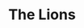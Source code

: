 ---
layout: product
product_id: 2062549549118
id: 2062549549118
title: The Lions
body_html: >-
  <p>Taken in North Vancouver, BC in the Spring of 2017.</p>

  <p>This photo is probably one of, if not, my single favourite photograph I’ve ever taken. The morning after moving into our new apartment, we woke up early just as the morning sun glistened against the beautiful snow covered peaks of the Lions.</p>

  <p> </p>
vendor: Connell McCarthy
product_type: Posters, Prints, & Visual Artwork
created_at: 2019-03-17T13:26:23-04:00
handle: the-lions
updated_at: 2024-09-11T23:25:19-04:00
published_at: 2018-08-22T19:38:24-04:00
template_suffix: ""
published_scope: global
tags: aerial, Batch 03, fog, mountain, mountains, Print, spring, sunrise
status: active
admin_graphql_api_id: gid://shopify/Product/2062549549118
variants:
  - product_id: 2062549549118
    id: 39577241944126
    title: 8x10” / Full Colour
    price: "35.00"
    position: 1
    inventory_policy: continue
    compare_at_price: null
    option1: 8x10”
    option2: Full Colour
    option3: null
    created_at: 2021-09-01T15:23:42-04:00
    updated_at: 2023-10-27T20:29:38-04:00
    taxable: true
    barcode: ""
    fulfillment_service: manual
    grams: 208
    inventory_management: shopify
    requires_shipping: true
    sku: CM-PP-B3-07-XXS-FC
    weight: 0.208
    weight_unit: kg
    inventory_item_id: 41671682588734
    inventory_quantity: 100
    old_inventory_quantity: 100
    admin_graphql_api_id: gid://shopify/ProductVariant/39577241944126
    image_id: 6301808754750
  - product_id: 2062549549118
    id: 39577241976894
    title: 8x10” / Black & White
    price: "35.00"
    position: 2
    inventory_policy: continue
    compare_at_price: null
    option1: 8x10”
    option2: Black & White
    option3: null
    created_at: 2021-09-01T15:23:42-04:00
    updated_at: 2023-10-27T20:29:38-04:00
    taxable: true
    barcode: ""
    fulfillment_service: manual
    grams: 208
    inventory_management: shopify
    requires_shipping: true
    sku: CM-PP-B3-07-XXS-BW
    weight: 0.208
    weight_unit: kg
    inventory_item_id: 41671682621502
    inventory_quantity: 100
    old_inventory_quantity: 100
    admin_graphql_api_id: gid://shopify/ProductVariant/39577241976894
    image_id: 6301808656446
  - product_id: 2062549549118
    id: 39577242009662
    title: 8.5x11” / Full Colour
    price: "35.00"
    position: 3
    inventory_policy: continue
    compare_at_price: null
    option1: 8.5x11”
    option2: Full Colour
    option3: null
    created_at: 2021-09-01T15:23:42-04:00
    updated_at: 2023-10-27T20:29:38-04:00
    taxable: true
    barcode: ""
    fulfillment_service: manual
    grams: 208
    inventory_management: shopify
    requires_shipping: true
    sku: CM-PP-B3-07-XS-FC
    weight: 0.208
    weight_unit: kg
    inventory_item_id: 41671682654270
    inventory_quantity: 100
    old_inventory_quantity: 100
    admin_graphql_api_id: gid://shopify/ProductVariant/39577242009662
    image_id: 6301808754750
  - product_id: 2062549549118
    id: 39577242042430
    title: 8.5x11” / Black & White
    price: "35.00"
    position: 4
    inventory_policy: continue
    compare_at_price: null
    option1: 8.5x11”
    option2: Black & White
    option3: null
    created_at: 2021-09-01T15:23:42-04:00
    updated_at: 2023-10-27T20:29:38-04:00
    taxable: true
    barcode: ""
    fulfillment_service: manual
    grams: 208
    inventory_management: shopify
    requires_shipping: true
    sku: CM-PP-B3-07-XS-BW
    weight: 0.208
    weight_unit: kg
    inventory_item_id: 41671682687038
    inventory_quantity: 100
    old_inventory_quantity: 100
    admin_graphql_api_id: gid://shopify/ProductVariant/39577242042430
    image_id: 6301808656446
  - product_id: 2062549549118
    id: 39577242075198
    title: 13x19” / Full Colour
    price: "40.00"
    position: 5
    inventory_policy: continue
    compare_at_price: null
    option1: 13x19”
    option2: Full Colour
    option3: null
    created_at: 2021-09-01T15:23:42-04:00
    updated_at: 2023-10-27T20:29:38-04:00
    taxable: true
    barcode: ""
    fulfillment_service: manual
    grams: 208
    inventory_management: shopify
    requires_shipping: true
    sku: CM-PP-B3-07-S-FC
    weight: 0.208
    weight_unit: kg
    inventory_item_id: 41671682719806
    inventory_quantity: 100
    old_inventory_quantity: 100
    admin_graphql_api_id: gid://shopify/ProductVariant/39577242075198
    image_id: 6301808754750
  - product_id: 2062549549118
    id: 39577242107966
    title: 13x19” / Black & White
    price: "40.00"
    position: 6
    inventory_policy: continue
    compare_at_price: null
    option1: 13x19”
    option2: Black & White
    option3: null
    created_at: 2021-09-01T15:23:42-04:00
    updated_at: 2023-10-27T20:29:38-04:00
    taxable: true
    barcode: ""
    fulfillment_service: manual
    grams: 208
    inventory_management: shopify
    requires_shipping: true
    sku: CM-PP-B3-07-S-BW
    weight: 0.208
    weight_unit: kg
    inventory_item_id: 41671682752574
    inventory_quantity: 100
    old_inventory_quantity: 100
    admin_graphql_api_id: gid://shopify/ProductVariant/39577242107966
    image_id: 6301808656446
  - product_id: 2062549549118
    id: 39577242140734
    title: 16x20” / Full Colour
    price: "50.00"
    position: 7
    inventory_policy: continue
    compare_at_price: null
    option1: 16x20”
    option2: Full Colour
    option3: null
    created_at: 2021-09-01T15:23:42-04:00
    updated_at: 2023-10-27T20:29:38-04:00
    taxable: true
    barcode: ""
    fulfillment_service: manual
    grams: 208
    inventory_management: shopify
    requires_shipping: true
    sku: CM-PP-B3-07-M-FC
    weight: 0.208
    weight_unit: kg
    inventory_item_id: 41671682785342
    inventory_quantity: 99
    old_inventory_quantity: 99
    admin_graphql_api_id: gid://shopify/ProductVariant/39577242140734
    image_id: 6301808754750
  - product_id: 2062549549118
    id: 39577242173502
    title: 16x20” / Black & White
    price: "50.00"
    position: 8
    inventory_policy: continue
    compare_at_price: null
    option1: 16x20”
    option2: Black & White
    option3: null
    created_at: 2021-09-01T15:23:42-04:00
    updated_at: 2023-10-27T20:29:38-04:00
    taxable: true
    barcode: ""
    fulfillment_service: manual
    grams: 208
    inventory_management: shopify
    requires_shipping: true
    sku: CM-PP-B3-07-M-BW
    weight: 0.208
    weight_unit: kg
    inventory_item_id: 41671682818110
    inventory_quantity: 100
    old_inventory_quantity: 100
    admin_graphql_api_id: gid://shopify/ProductVariant/39577242173502
    image_id: 6301808656446
  - product_id: 2062549549118
    id: 39577242206270
    title: 20x24” / Full Colour
    price: "60.00"
    position: 9
    inventory_policy: continue
    compare_at_price: null
    option1: 20x24”
    option2: Full Colour
    option3: null
    created_at: 2021-09-01T15:23:42-04:00
    updated_at: 2023-10-27T20:29:38-04:00
    taxable: true
    barcode: ""
    fulfillment_service: manual
    grams: 208
    inventory_management: shopify
    requires_shipping: true
    sku: CM-PP-B3-07-L-FC
    weight: 0.208
    weight_unit: kg
    inventory_item_id: 41671682850878
    inventory_quantity: 100
    old_inventory_quantity: 100
    admin_graphql_api_id: gid://shopify/ProductVariant/39577242206270
    image_id: 6301808754750
  - product_id: 2062549549118
    id: 39577242239038
    title: 20x24” / Black & White
    price: "60.00"
    position: 10
    inventory_policy: continue
    compare_at_price: null
    option1: 20x24”
    option2: Black & White
    option3: null
    created_at: 2021-09-01T15:23:42-04:00
    updated_at: 2023-10-27T20:29:38-04:00
    taxable: true
    barcode: ""
    fulfillment_service: manual
    grams: 208
    inventory_management: shopify
    requires_shipping: true
    sku: CM-PP-B3-07-L-BW
    weight: 0.208
    weight_unit: kg
    inventory_item_id: 41671682883646
    inventory_quantity: 100
    old_inventory_quantity: 100
    admin_graphql_api_id: gid://shopify/ProductVariant/39577242239038
    image_id: 6301808656446
  - product_id: 2062549549118
    id: 39577242271806
    title: 20x30” / Full Colour
    price: "70.00"
    position: 11
    inventory_policy: continue
    compare_at_price: null
    option1: 20x30”
    option2: Full Colour
    option3: null
    created_at: 2021-09-01T15:23:42-04:00
    updated_at: 2023-10-27T20:29:38-04:00
    taxable: true
    barcode: ""
    fulfillment_service: manual
    grams: 208
    inventory_management: shopify
    requires_shipping: true
    sku: CM-PP-B3-07-XL-FC
    weight: 0.208
    weight_unit: kg
    inventory_item_id: 41671682916414
    inventory_quantity: 100
    old_inventory_quantity: 100
    admin_graphql_api_id: gid://shopify/ProductVariant/39577242271806
    image_id: 6301808754750
  - product_id: 2062549549118
    id: 39577242304574
    title: 20x30” / Black & White
    price: "70.00"
    position: 12
    inventory_policy: continue
    compare_at_price: null
    option1: 20x30”
    option2: Black & White
    option3: null
    created_at: 2021-09-01T15:23:42-04:00
    updated_at: 2023-10-27T20:29:38-04:00
    taxable: true
    barcode: ""
    fulfillment_service: manual
    grams: 208
    inventory_management: shopify
    requires_shipping: true
    sku: CM-PP-B3-07-XL-BW
    weight: 0.208
    weight_unit: kg
    inventory_item_id: 41671682949182
    inventory_quantity: 100
    old_inventory_quantity: 100
    admin_graphql_api_id: gid://shopify/ProductVariant/39577242304574
    image_id: 6301808656446
  - product_id: 2062549549118
    id: 39577242337342
    title: 24x36” / Full Colour
    price: "90.00"
    position: 13
    inventory_policy: continue
    compare_at_price: null
    option1: 24x36”
    option2: Full Colour
    option3: null
    created_at: 2021-09-01T15:23:42-04:00
    updated_at: 2023-10-27T20:29:38-04:00
    taxable: true
    barcode: ""
    fulfillment_service: manual
    grams: 208
    inventory_management: shopify
    requires_shipping: true
    sku: CM-PP-B3-07-XXL-FC
    weight: 0.208
    weight_unit: kg
    inventory_item_id: 41671682981950
    inventory_quantity: 100
    old_inventory_quantity: 100
    admin_graphql_api_id: gid://shopify/ProductVariant/39577242337342
    image_id: 6301808754750
  - product_id: 2062549549118
    id: 39577242370110
    title: 24x36” / Black & White
    price: "90.00"
    position: 14
    inventory_policy: continue
    compare_at_price: null
    option1: 24x36”
    option2: Black & White
    option3: null
    created_at: 2021-09-01T15:23:42-04:00
    updated_at: 2023-10-27T20:29:38-04:00
    taxable: true
    barcode: ""
    fulfillment_service: manual
    grams: 208
    inventory_management: shopify
    requires_shipping: true
    sku: CM-PP-B3-07-XXL-BW
    weight: 0.208
    weight_unit: kg
    inventory_item_id: 41671683014718
    inventory_quantity: 100
    old_inventory_quantity: 100
    admin_graphql_api_id: gid://shopify/ProductVariant/39577242370110
    image_id: 6301808656446
  - product_id: 2062549549118
    id: 39577242402878
    title: 30x40” / Full Colour
    price: "100.00"
    position: 15
    inventory_policy: continue
    compare_at_price: null
    option1: 30x40”
    option2: Full Colour
    option3: null
    created_at: 2021-09-01T15:23:42-04:00
    updated_at: 2023-10-27T20:29:38-04:00
    taxable: true
    barcode: ""
    fulfillment_service: manual
    grams: 208
    inventory_management: shopify
    requires_shipping: true
    sku: CM-PP-B3-07-XXXL-FC
    weight: 0.208
    weight_unit: kg
    inventory_item_id: 41671683047486
    inventory_quantity: 100
    old_inventory_quantity: 100
    admin_graphql_api_id: gid://shopify/ProductVariant/39577242402878
    image_id: 6301808754750
  - product_id: 2062549549118
    id: 39577242435646
    title: 30x40” / Black & White
    price: "100.00"
    position: 16
    inventory_policy: continue
    compare_at_price: null
    option1: 30x40”
    option2: Black & White
    option3: null
    created_at: 2021-09-01T15:23:42-04:00
    updated_at: 2023-10-27T20:29:38-04:00
    taxable: true
    barcode: ""
    fulfillment_service: manual
    grams: 208
    inventory_management: shopify
    requires_shipping: true
    sku: CM-PP-B3-07-XXXL-BW
    weight: 0.208
    weight_unit: kg
    inventory_item_id: 41671683080254
    inventory_quantity: 100
    old_inventory_quantity: 100
    admin_graphql_api_id: gid://shopify/ProductVariant/39577242435646
    image_id: 6301808656446
options:
  - product_id: 2062549549118
    id: 2805836742718
    name: Size
    position: 1
    values:
      - 8x10”
      - 8.5x11”
      - 13x19”
      - 16x20”
      - 20x24”
      - 20x30”
      - 24x36”
      - 30x40”
  - product_id: 2062549549118
    id: 8590064681022
    name: Color
    position: 2
    values:
      - Full Colour
      - Black & White
images:
  - id: 6301808754750
    alt: null
    position: 1
    product_id: 2062549549118
    created_at: 2019-03-17T13:26:36-04:00
    updated_at: 2019-10-20T18:44:17-04:00
    admin_graphql_api_id: gid://shopify/ProductImage/6301808754750
    width: 1000
    height: 1500
    src: https://cdn.shopify.com/s/files/1/1624/2355/products/The-Lions---Product-2019.jpg?v=1571611457
    variant_ids:
      - 39577241944126
      - 39577242009662
      - 39577242075198
      - 39577242140734
      - 39577242206270
      - 39577242271806
      - 39577242337342
      - 39577242402878
  - id: 6301808656446
    alt: null
    position: 2
    product_id: 2062549549118
    created_at: 2019-03-17T13:26:35-04:00
    updated_at: 2019-10-20T18:44:17-04:00
    admin_graphql_api_id: gid://shopify/ProductImage/6301808656446
    width: 1000
    height: 1500
    src: https://cdn.shopify.com/s/files/1/1624/2355/products/The-Lions---Product-2019-B_W.jpg?v=1571611457
    variant_ids:
      - 39577241976894
      - 39577242042430
      - 39577242107966
      - 39577242173502
      - 39577242239038
      - 39577242304574
      - 39577242370110
      - 39577242435646
  - id: 28230397198398
    alt: null
    position: 3
    product_id: 2062549549118
    created_at: 2021-05-04T21:14:18-04:00
    updated_at: 2021-05-04T21:14:18-04:00
    admin_graphql_api_id: gid://shopify/ProductImage/28230397198398
    width: 2000
    height: 1800
    src: https://cdn.shopify.com/s/files/1/1624/2355/products/PAR_02_0001_5d707523-79e3-457d-9d66-ecc4cee226bf.png?v=1620177258
    variant_ids: []
  - id: 29846621356094
    alt: null
    position: 4
    product_id: 2062549549118
    created_at: 2022-11-23T20:04:28-05:00
    updated_at: 2022-11-23T20:04:29-05:00
    admin_graphql_api_id: gid://shopify/ProductImage/29846621356094
    width: 1958
    height: 1306
    src: https://cdn.shopify.com/s/files/1/1624/2355/products/TheLions_Colour.jpg?v=1669251869
    variant_ids: []
image:
  id: 6301808754750
  alt: null
  position: 1
  product_id: 2062549549118
  created_at: 2019-03-17T13:26:36-04:00
  updated_at: 2019-10-20T18:44:17-04:00
  admin_graphql_api_id: gid://shopify/ProductImage/6301808754750
  width: 1000
  height: 1500
  src: https://cdn.shopify.com/s/files/1/1624/2355/products/The-Lions---Product-2019.jpg?v=1571611457
  variant_ids:
    - 39577241944126
    - 39577242009662
    - 39577242075198
    - 39577242140734
    - 39577242206270
    - 39577242271806
    - 39577242337342
    - 39577242402878

---